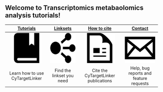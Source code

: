 ## Welcome to Transcriptomics metabaolomics analysis tutorials!

| [Tutorials](pages/tutorials) | [Linksets](pages/linksets) | [How to cite](pages/citation) | [Contact](pages/contact)  |
| :---: | :---: | :---: | :---: |
| <img src="images/tutorials-icon.png" height="100"/> | <img src="images/network-icon.png" height="100"/> | <img src="images/citation.png" height="100"/> | <img src="images/contact.png" height="100"/>
| Learn how to use CyTargetLinker | Find the linkset you need |  Cite the CyTargetLinker publications | Help, bug reports and feature requests |
